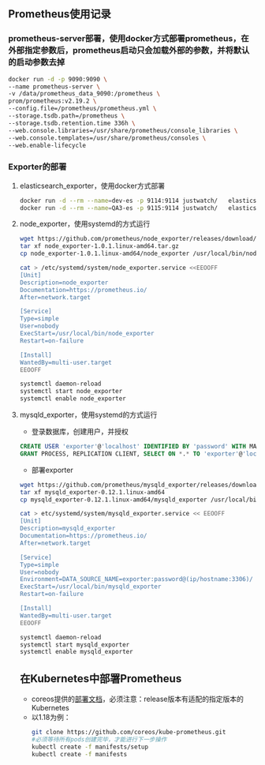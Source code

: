 ## Prometheus使用记录
### prometheus-server部署，使用docker方式部署prometheus，在外部指定参数后，prometheus启动只会加载外部的参数，并将默认的启动参数去掉
```bash
docker run -d -p 9090:9090 \
--name prometheus-server \
-v /data/prometheus_data_9090:/prometheus \
prom/prometheus:v2.19.2 \
--config.file=/prometheus/prometheus.yml \
--storage.tsdb.path=/prometheus \
--storage.tsdb.retention.time 336h \
--web.console.libraries=/usr/share/prometheus/console_libraries \
--web.console.templates=/usr/share/prometheus/consoles \
--web.enable-lifecycle
```

### Exporter的部署
1. elasticsearch_exporter，使用docker方式部署
   ```bash
   docker run -d --rm --name=dev-es -p 9114:9114 justwatch/   elasticsearch_exporter:1.1.0 --es.uri="http://es-ip:port" --es.   shards --es.indices
   docker run -d --rm --name=QA3-es -p 9115:9114 justwatch/   elasticsearch_exporter:1.1.0 --es.uri="http://es-ip:port" --es.   shards --es.indices
   ```
2. node_exporter，使用systemd的方式运行
   ```bash
   wget https://github.com/prometheus/node_exporter/releases/download/v1.0.1/node_exporter-1.0.1.linux-amd64.tar.gz
   tar xf node_exporter-1.0.1.linux-amd64.tar.gz
   cp node_exporter-1.0.1.linux-amd64/node_exporter /usr/local/bin/node_exporter
   
   cat > /etc/systemd/system/node_exporter.service <<EEOOFF
   [Unit]
   Description=node_exporter
   Documentation=https://prometheus.io/
   After=network.target
   
   [Service]
   Type=simple
   User=nobody
   ExecStart=/usr/local/bin/node_exporter 
   Restart=on-failure
   
   [Install]
   WantedBy=multi-user.target
   EEOOFF

   systemctl daemon-reload
   systemctl start node_exporter
   systemctl enable node_exporter
   ```
3. mysqld_exporter，使用systemd的方式运行
   - 登录数据库，创建用户，并授权
   ```sql
   CREATE USER 'exporter'@'localhost' IDENTIFIED BY 'password' WITH MAX_USER_CONNECTIONS 3;
   GRANT PROCESS, REPLICATION CLIENT, SELECT ON *.* TO 'exporter'@'localhost';
   ```
   - 部署exporter
   ```bash
   wget https://github.com/prometheus/mysqld_exporter/releases/download/v0.12.1/mysqld_exporter-0.12.1.linux-amd64.tar.gz
   tar xf mysqld_exporter-0.12.1.linux-amd64
   cp mysqld_exporter-0.12.1.linux-amd64/mysqld_exporter /usr/local/bin/mysqld_exporter

   cat > etc/systemd/system/mysqld_exporter.service << EEOOFF
   [Unit]
   Description=mysqld_exporter
   Documentation=https://prometheus.io/
   After=network.target
   
   [Service]
   Type=simple
   User=nobody
   Environment=DATA_SOURCE_NAME=exporter:password@(ip/hostname:3306)/
   ExecStart=/usr/local/bin/mysqld_exporter
   Restart=on-failure
   
   [Install]
   WantedBy=multi-user.target
   EEOOFF

   systemctl daemon-reload
   systemctl start mysqld_exporter
   systemctl enable mysqld_exporter
   ```

   ## 在Kubernetes中部署Prometheus
   - coreos提供的[部署文档](https://github.com/coreos/kube-prometheus)，必须注意：release版本有适配的指定版本的Kubernetes
   - 以1.18为例：
     ```bash
     git clone https://github.com/coreos/kube-prometheus.git
     #必须等待所有pods创建完毕，才能进行下一步操作
     kubectl create -f manifests/setup
     kubectl create -f manifests
     ```